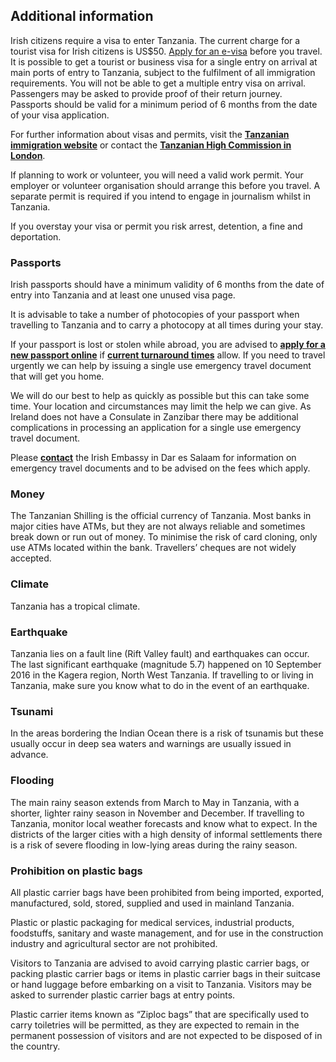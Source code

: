 ## Additional information

Irish citizens require a visa to enter Tanzania. The current charge for a tourist visa for Irish citizens is US$50. [Apply for an e-visa](https://visa.immigration.go.tz/) before you travel. It is possible to get a tourist or business visa for a single entry on arrival at main ports of entry to Tanzania, subject to the fulfilment of all immigration requirements. You will not be able to get a multiple entry visa on arrival. Passengers may be asked to provide proof of their return journey. Passports should be valid for a minimum period of 6 months from the date of your visa application.

For further information about visas and permits, visit the [**Tanzanian immigration website**](https://visa.immigration.go.tz/) or contact the [**Tanzanian High Commission in London**](https://tzhc.uk/).

If planning to work or volunteer, you will need a valid work permit. Your employer or volunteer organisation should arrange this before you travel. A separate permit is required if you intend to engage in journalism whilst in Tanzania.

If you overstay your visa or permit you risk arrest, detention, a fine and deportation.

### **Passports**

Irish passports should have a minimum validity of 6 months from the date of entry into Tanzania and at least one unused visa page.

It is advisable to take a number of photocopies of your passport when travelling to Tanzania and to carry a photocopy at all times during your stay.

If your passport is lost or stolen while abroad, you are advised to [**apply for a new passport online**](https://passportonline.dfa.ie/Apply/Passport) if [**current turnaround times**](https://www.ireland.ie/en/dfa/passports/turnaround-times/) allow. If you need to travel urgently we can help by issuing a single use emergency travel document that will get you home.

We will do our best to help as quickly as possible but this can take some time. Your location and circumstances may limit the help we can give. As Ireland does not have a Consulate in Zanzibar there may be additional complications in processing an application for a single use emergency travel document.

Please [**contact**](https://www.ireland.ie/en/tanzania/daressalaam/contact/) the Irish Embassy in Dar es Salaam for information on emergency travel documents and to be advised on the fees which apply.

### **Money**

The Tanzanian Shilling is the official currency of Tanzania. Most banks in major cities have ATMs, but they are not always reliable and sometimes break down or run out of money. To minimise the risk of card cloning, only use ATMs located within the bank. Travellers’ cheques are not widely accepted.

### **Climate**

Tanzania has a tropical climate.

### **Earthquake**

Tanzania lies on a fault line (Rift Valley fault) and earthquakes can occur. The last significant earthquake (magnitude 5.7) happened on 10 September 2016 in the Kagera region, North West Tanzania. If travelling to or living in Tanzania, make sure you know what to do in the event of an earthquake.

### **Tsunami**

In the areas bordering the Indian Ocean there is a risk of tsunamis but these usually occur in deep sea waters and warnings are usually issued in advance.

### **Flooding**

The main rainy season extends from March to May in Tanzania, with a shorter, lighter rainy season in November and December. If travelling to Tanzania, monitor local weather forecasts and know what to expect. In the districts of the larger cities with a high density of informal settlements there is a risk of severe flooding in low-lying areas during the rainy season.

### **Prohibition on plastic bags**

All plastic carrier bags have been prohibited from being imported, exported, manufactured, sold, stored, supplied and used in mainland Tanzania.

Plastic or plastic packaging for medical services, industrial products, foodstuffs, sanitary and waste management, and for use in the construction industry and agricultural sector are not prohibited.

Visitors to Tanzania are advised to avoid carrying plastic carrier bags, or packing plastic carrier bags or items in plastic carrier bags in their suitcase or hand luggage before embarking on a visit to Tanzania. Visitors may be asked to surrender plastic carrier bags at entry points.

Plastic carrier items known as “Ziploc bags” that are specifically used to carry toiletries will be permitted, as they are expected to remain in the permanent possession of visitors and are not expected to be disposed of in the country.
